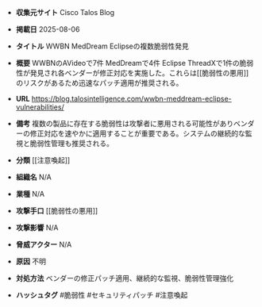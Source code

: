 - **収集元サイト**
Cisco Talos Blog

- **掲載日**
2025-08-06

- **タイトル**
WWBN MedDream Eclipseの複数脆弱性発見

- **概要**
WWBNのAVideoで7件 MedDreamで4件 Eclipse ThreadXで1件の脆弱性が発見され各ベンダーが修正対応を実施した。これらは[[脆弱性の悪用]]のリスクがあるため迅速なパッチ適用が推奨される。

- **URL**
https://blog.talosintelligence.com/wwbn-meddream-eclipse-vulnerabilities/

- **備考**
複数の製品に存在する脆弱性は攻撃者に悪用される可能性がありベンダーの修正対応を速やかに適用することが重要である。システムの継続的な監視と脆弱性管理も推奨される。

- **分類**
[[注意喚起]]

- **組織名**
N/A

- **業種**
N/A

- **攻撃手口**
[[脆弱性の悪用]]

- **攻撃影響**
N/A

- **脅威アクター**
N/A

- **原因**
不明

- **対処方法**
ベンダーの修正パッチ適用、継続的な監視、脆弱性管理強化

- **ハッシュタグ**
#脆弱性 #セキュリティパッチ #注意喚起
